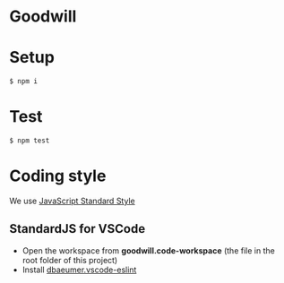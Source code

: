 # Goodwill

# Setup

```
$ npm i
```

# Test

```
$ npm test
```

# Coding style

We use [JavaScript Standard Style](https://standardjs.com/rules.html)

## StandardJS for VSCode

* Open the workspace from **goodwill.code-workspace** (the file in the root folder of this project)
* Install [dbaeumer.vscode-eslint](https://marketplace.visualstudio.com/items?itemName=dbaeumer.vscode-eslint)